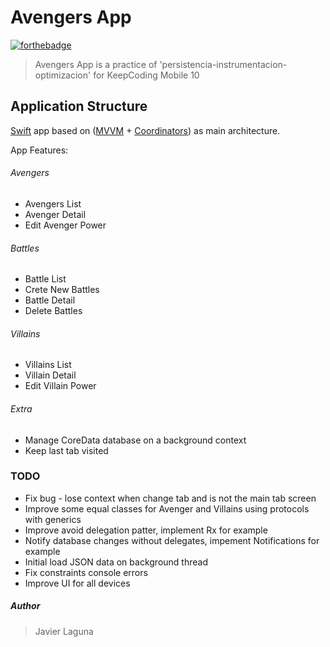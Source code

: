 # Avengers App

[![forthebadge](https://forthebadge.com/images/badges/made-with-swift.svg)](https://forthebadge.com)

> Avengers App is a practice of 'persistencia-instrumentacion-optimizacion' for KeepCoding Mobile 10

## Application Structure

[Swift](https://developer.apple.com/swift/) app based on ([MVVM](https://en.wikipedia.org/wiki/Model%E2%80%93view%E2%80%93viewmodel) + [Coordinators](https://medium.com/@saad.eloulladi/ios-coordinator-pattern-in-swift-39a15aa3b01b)) as main architecture.

App Features:

###### Avengers
   - Avengers List
   - Avenger Detail
   - Edit Avenger Power

###### Battles
   - Battle List
   - Crete New Battles
   - Battle Detail
   - Delete Battles
   
###### Villains
   - Villains List
   - Villain Detail
   - Edit Villain Power

###### Extra
   - Manage CoreData database on a background context
   - Keep last tab visited

### TODO
   - Fix bug - lose context when change tab and is not the main tab screen
   - Improve some equal classes for Avenger and Villains using protocols with generics
   - Improve avoid delegation patter, implement Rx for example
   - Notify database changes without delegates, impement Notifications for example
   - Initial load JSON data on background thread
   - Fix constraints console errors
   - Improve UI for all devices
   
##### Author
> Javier Laguna
